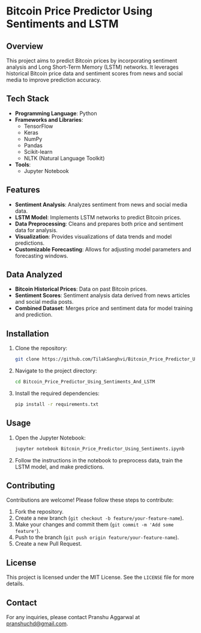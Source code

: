 # Bitcoin Price Predictor Using Sentiments and LSTM

## Overview
This project aims to predict Bitcoin prices by incorporating sentiment analysis and Long Short-Term Memory (LSTM) networks. It leverages historical Bitcoin price data and sentiment scores from news and social media to improve prediction accuracy.

## Tech Stack
- **Programming Language**: Python
- **Frameworks and Libraries**:
  - TensorFlow
  - Keras
  - NumPy
  - Pandas
  - Scikit-learn
  - NLTK (Natural Language Toolkit)
- **Tools**:
  - Jupyter Notebook

## Features
- **Sentiment Analysis**: Analyzes sentiment from news and social media data.
- **LSTM Model**: Implements LSTM networks to predict Bitcoin prices.
- **Data Preprocessing**: Cleans and prepares both price and sentiment data for analysis.
- **Visualization**: Provides visualizations of data trends and model predictions.
- **Customizable Forecasting**: Allows for adjusting model parameters and forecasting windows.

## Data Analyzed
- **Bitcoin Historical Prices**: Data on past Bitcoin prices.
- **Sentiment Scores**: Sentiment analysis data derived from news articles and social media posts.
- **Combined Dataset**: Merges price and sentiment data for model training and prediction.

## Installation
1. Clone the repository:
    ```bash
    git clone https://github.com/TilakSanghvi/Bitcoin_Price_Predictor_Using_Sentiments_And_LSTM.git
    ```
2. Navigate to the project directory:
    ```bash
    cd Bitcoin_Price_Predictor_Using_Sentiments_And_LSTM
    ```
3. Install the required dependencies:
    ```bash
    pip install -r requirements.txt
    ```

## Usage
1. Open the Jupyter Notebook:
    ```bash
    jupyter notebook Bitcoin_Price_Predictor_Using_Sentiments.ipynb
    ```
2. Follow the instructions in the notebook to preprocess data, train the LSTM model, and make predictions.

## Contributing
Contributions are welcome! Please follow these steps to contribute:
1. Fork the repository.
2. Create a new branch (`git checkout -b feature/your-feature-name`).
3. Make your changes and commit them (`git commit -m 'Add some feature'`).
4. Push to the branch (`git push origin feature/your-feature-name`).
5. Create a new Pull Request.

## License
This project is licensed under the MIT License. See the `LICENSE` file for more details.

## Contact
For any inquiries, please contact Pranshu Aggarwal at [pranshuchd@gmail.com](mailto:pranshuchd@gmail.com).
